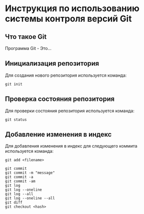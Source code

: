 # **Инструкция по использованию системы контроля версий Git**

## Что такое Git

Программа Git - Это...

## Инициализация репозитория

Для создания нового репозитория используется команда:

    git init

## Проверка состояния репозитория

Для проверки состояния репозитория используется команда:

    git status

## Добавление изменения в индекс

Для добавления изменения в индекс для следующего коммита используется команда:

    git add <filename>

    git commit
    git commit -m "message"
    git commit -a
    git commit -am
    git log
    git log --oneline
    git log --all
    git log --oneline --all
    git diff
    git checkout <hash>

